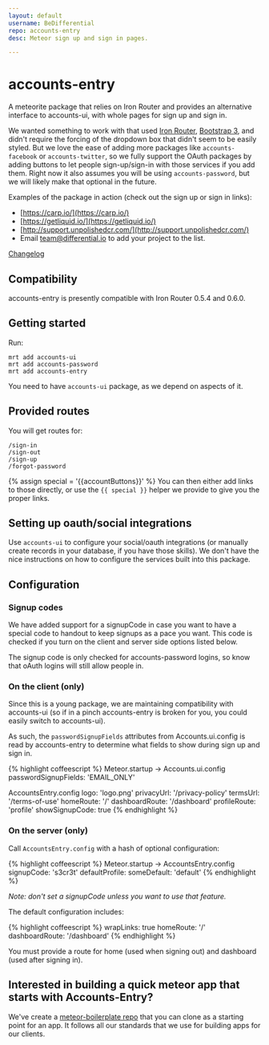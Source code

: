 ```yaml
---
layout: default
username: BeDifferential
repo: accounts-entry
desc: Meteor sign up and sign in pages.

---
```


# accounts-entry

A meteorite package that relies on Iron Router and provides an
alternative interface to accounts-ui, with whole pages for sign up
and sign in. 

We wanted something to work with that used [Iron Router](https://github.com/EventedMind/iron-router),
[Bootstrap 3](https://github.com/mangasocial/meteor-bootstrap-3), and didn't require the forcing of
the dropdown box that didn't seem to be easily styled. But we love the ease of adding more packages like `accounts-facebook` or `accounts-twitter`, so we fully support the OAuth packages by adding buttons to let people sign-up/sign-in with those services if you add them.  Right now it also assumes you will be using `accounts-password`, but we will likely make that optional in the future.

Examples of the package in action (check out the sign up or sign in
links):

* [https://carp.io/](https://carp.io/)
* [https://getliquid.io/](https://getliquid.io/)
* [http://support.unpolishedcr.com/](http://support.unpolishedcr.com/)
* Email team@differential.io to add your project to the list.

[Changelog](https://github.com/BeDifferential/accounts-entry/blob/master/CHANGELOG.md)

## Compatibility

accounts-entry is presently compatible with Iron Router 0.5.4 and 0.6.0.

## Getting started

Run:

```
mrt add accounts-ui
mrt add accounts-password
mrt add accounts-entry
```

You need to have `accounts-ui` package, as we depend on aspects of it.

## Provided routes

You will get routes for:

```
/sign-in
/sign-out
/sign-up
/forgot-password
```

{% assign special = '{{accountButtons}}' %}
You can then either add links to those directly, or use the `{{ special }}` helper we provide to give you the proper links.

## Setting up oauth/social integrations

Use `accounts-ui` to configure your social/oauth integrations (or manually create records in your database, if you have those skills). We don't have the nice instructions on how to configure the services built into this package.

## Configuration

### Signup codes

We have added support for a signupCode in case you want to have a special code to handout to keep signups as a pace you want. This code is checked if you turn on the client and server side options listed below.

The signup code is only checked for accounts-password logins, so know that oAuth logins will still allow people in.

### On the client (only)

Since this is a young package, we are maintaining compatibility with accounts-ui (so if in a pinch accounts-entry is broken for you, you could easily switch to accounts-ui).

As such, the `passwordSignupFields` attributes from Accounts.ui.config is read by accounts-entry to determine what fields to show during sign up and sign in.

{% highlight coffeescript %}
Meteor.startup ->
  Accounts.ui.config
    passwordSignupFields: 'EMAIL_ONLY'

  AccountsEntry.config
    logo: 'logo.png'
    privacyUrl: '/privacy-policy'
    termsUrl: '/terms-of-use'
    homeRoute: '/'
    dashboardRoute: '/dashboard'
    profileRoute: 'profile'
    showSignupCode: true
{% endhighlight %}

### On the server (only)

Call `AccountsEntry.config` with a hash of optional configuration:

{% highlight coffeescript %}
Meteor.startup ->
  AccountsEntry.config
    signupCode: 's3cr3t'
    defaultProfile:
        someDefault: 'default'
{% endhighlight %}

*Note: don't set a signupCode unless you want to use that feature.*

The default configuration includes:

{% highlight coffeescript %}
  wrapLinks: true
  homeRoute: '/'
  dashboardRoute: '/dashboard'
{% endhighlight %}

You must provide a route for home (used when signing out) and
dashboard (used after signing in).

## Interested in building a quick meteor app that starts with Accounts-Entry?

We've create a [meteor-boilerplate repo](http://github.differential.io/meteor-boilerplate/) that you can clone as a starting point for an app.  It follows all our standards that we use for building apps for our clients.
